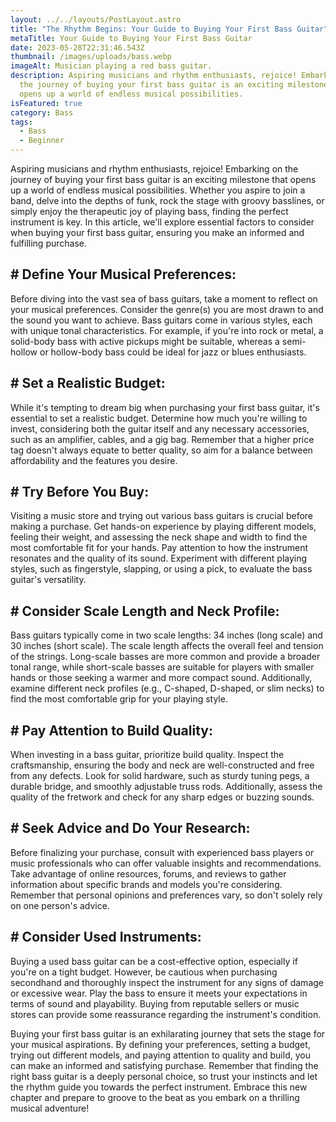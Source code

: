 ```yaml
---
layout: ../../layouts/PostLayout.astro
title: "The Rhythm Begins: Your Guide to Buying Your First Bass Guitar"
metaTitle: Your Guide to Buying Your First Bass Guitar
date: 2023-05-28T22:31:46.543Z
thumbnail: /images/uploads/bass.webp
imageAlt: Musician playing a red bass guitar.
description: Aspiring musicians and rhythm enthusiasts, rejoice! Embarking on
  the journey of buying your first bass guitar is an exciting milestone that
  opens up a world of endless musical possibilities.
isFeatured: true
category: Bass
tags:
  - Bass
  - Beginner
---
```

Aspiring musicians and rhythm enthusiasts, rejoice! Embarking on the journey of buying your first bass guitar is an exciting milestone that opens up a world of endless musical possibilities. Whether you aspire to join a band, delve into the depths of funk, rock the stage with groovy basslines, or simply enjoy the therapeutic joy of playing bass, finding the perfect instrument is key. In this article, we'll explore essential factors to consider when buying your first bass guitar, ensuring you make an informed and fulfilling purchase.

## \# Define Your Musical Preferences:

Before diving into the vast sea of bass guitars, take a moment to reflect on your musical preferences. Consider the genre(s) you are most drawn to and the sound you want to achieve. Bass guitars come in various styles, each with unique tonal characteristics. For example, if you're into rock or metal, a solid-body bass with active pickups might be suitable, whereas a semi-hollow or hollow-body bass could be ideal for jazz or blues enthusiasts.

## \# Set a Realistic Budget:

While it's tempting to dream big when purchasing your first bass guitar, it's essential to set a realistic budget. Determine how much you're willing to invest, considering both the guitar itself and any necessary accessories, such as an amplifier, cables, and a gig bag. Remember that a higher price tag doesn't always equate to better quality, so aim for a balance between affordability and the features you desire.

## \# Try Before You Buy:

Visiting a music store and trying out various bass guitars is crucial before making a purchase. Get hands-on experience by playing different models, feeling their weight, and assessing the neck shape and width to find the most comfortable fit for your hands. Pay attention to how the instrument resonates and the quality of its sound. Experiment with different playing styles, such as fingerstyle, slapping, or using a pick, to evaluate the bass guitar's versatility.

## \# Consider Scale Length and Neck Profile:

Bass guitars typically come in two scale lengths: 34 inches (long scale) and 30 inches (short scale). The scale length affects the overall feel and tension of the strings. Long-scale basses are more common and provide a broader tonal range, while short-scale basses are suitable for players with smaller hands or those seeking a warmer and more compact sound. Additionally, examine different neck profiles (e.g., C-shaped, D-shaped, or slim necks) to find the most comfortable grip for your playing style.

## \# Pay Attention to Build Quality:

When investing in a bass guitar, prioritize build quality. Inspect the craftsmanship, ensuring the body and neck are well-constructed and free from any defects. Look for solid hardware, such as sturdy tuning pegs, a durable bridge, and smoothly adjustable truss rods. Additionally, assess the quality of the fretwork and check for any sharp edges or buzzing sounds.

## \# Seek Advice and Do Your Research:

Before finalizing your purchase, consult with experienced bass players or music professionals who can offer valuable insights and recommendations. Take advantage of online resources, forums, and reviews to gather information about specific brands and models you're considering. Remember that personal opinions and preferences vary, so don't solely rely on one person's advice.

## \# Consider Used Instruments:

Buying a used bass guitar can be a cost-effective option, especially if you're on a tight budget. However, be cautious when purchasing secondhand and thoroughly inspect the instrument for any signs of damage or excessive wear. Play the bass to ensure it meets your expectations in terms of sound and playability. Buying from reputable sellers or music stores can provide some reassurance regarding the instrument's condition.

Buying your first bass guitar is an exhilarating journey that sets the stage for your musical aspirations. By defining your preferences, setting a budget, trying out different models, and paying attention to quality and build, you can make an informed and satisfying purchase. Remember that finding the right bass guitar is a deeply personal choice, so trust your instincts and let the rhythm guide you towards the perfect instrument. Embrace this new chapter and prepare to groove to the beat as you embark on a thrilling musical adventure!